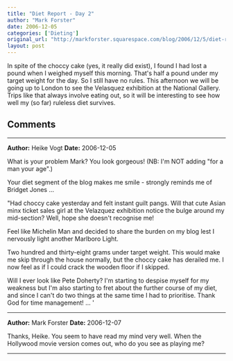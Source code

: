 ```yaml
---
title: "Diet Report - Day 2"
author: "Mark Forster"
date: 2006-12-05
categories: ['Dieting']
original_url: "http://markforster.squarespace.com/blog/2006/12/5/diet-report-day-2.html"
layout: post
---
```


In spite of the choccy cake (yes, it really did exist), I found I had lost a pound when I weighed myself this morning. That's half a pound under my target weight for the day. So I still have no rules. This afternoon we will be going up to London to see the Velasquez exhibition at the National Gallery. Trips like that always involve eating out, so it will be interesting to see how well my (so far) ruleless diet survives.


## Comments

---

**Author:** Heike Vogt
**Date:** 2006-12-05

What is your problem Mark? You look gorgeous! (NB: I'm NOT adding "for a man your age".)  
  
Your diet segment of the blog makes me smile - strongly reminds me of Bridget Jones ...   
  
"Had choccy cake yesterday and felt instant guilt pangs. Will that cute Asian minx ticket sales girl at the Velazquez exhibition notice the bulge around my mid-section? Well, hope she doesn't recognise me!   
  
Feel like Michelin Man and decided to share the burden on my blog lest I nervously light another Marlboro Light.   
  
Two hundred and thirty-eight grams under target weight. This would make me skip through the house normally, but the choccy cake has derailed me. I now feel as if I could crack the wooden floor if I skipped.  
  
Will I ever look like Pete Doherty? I'm starting to despise myself for my weakness but I'm also starting to fret about the further course of my diet, and since I can't do two things at the same time I had to prioritise. Thank God for time management! ... '

---

**Author:** Mark Forster
**Date:** 2006-12-07

Thanks, Heike. You seem to have read my mind very well. When the Hollywood movie version comes out, who do you see as playing me?

---
